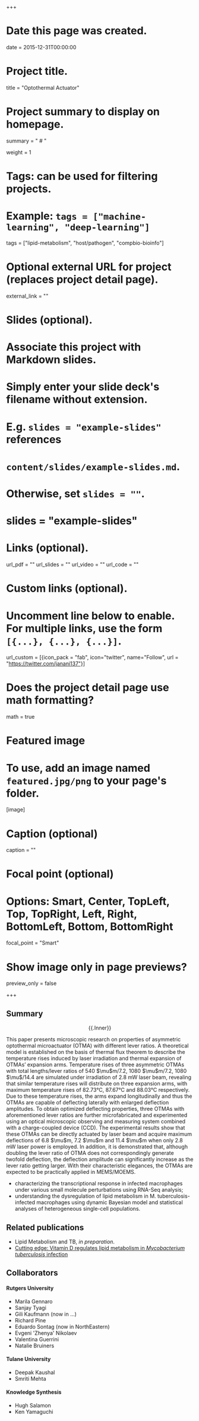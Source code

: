 +++
# Date this page was created.
date = 2015-12-31T00:00:00

# Project title.
title = "Optothermal Actuator"
# Project summary to display on homepage.
summary = " # "

 weight = 1

# Tags: can be used for filtering projects.
# Example: `tags = ["machine-learning", "deep-learning"]`
tags = ["lipid-metabolism", "host/pathogen", "compbio-bioinfo"]


# Optional external URL for project (replaces project detail page).
external_link = ""

# Slides (optional).
#   Associate this project with Markdown slides.
#   Simply enter your slide deck's filename without extension.
#   E.g. `slides = "example-slides"` references 
#   `content/slides/example-slides.md`.
#   Otherwise, set `slides = ""`.
# slides = "example-slides"

# Links (optional).
url_pdf = ""
url_slides = ""
url_video = ""
url_code = ""

# Custom links (optional).
#   Uncomment line below to enable. For multiple links, use the form `[{...}, {...}, {...}]`.
url_custom = [{icon_pack = "fab", icon="twitter", name="Follow", url = "https://twitter.com/janani137"}]

# Does the project detail page use math formatting?
math = true

# Featured image
# To use, add an image named `featured.jpg/png` to your page's folder. 
[image]
  # Caption (optional)
  caption = ""

  # Focal point (optional)
  # Options: Smart, Center, TopLeft, Top, TopRight, Left, Right, BottomLeft, Bottom, BottomRight
  focal_point = "Smart"
  
  # Show image only in page previews?
  preview_only = false

+++
## Summary
<p style="text-align: center;">{{.Inner}}</p>
This paper presents microscopic research on properties of asymmetric optothermal microactuator (OTMA) with different lever ratios. A theoretical model is established on the basis of thermal flux theorem to describe the temperature rises induced by laser irradiation and thermal expansion of OTMAs’ expansion arms. Temperature rises of three asymmetric OTMAs with total lengths/lever ratios of 540 $\mu$m/7.2, 1080 $\mu$m/7.2, 1080 $\mu$/14.4 are simulated under irradiation of 2.8 mW laser beam, revealing that similar temperature rises will distribute on three expansion arms, with maximum temperature rises of 82.73°C, 87.67°C and 88.03°C respectively. Due to these temperature rises, the arms expand longitudinally and thus the OTMAs are capable of deflecting laterally with enlarged deflection amplitudes. To obtain optimized deflecting properties, three OTMAs with aforementioned lever ratios are further microfabricated and experimented using an optical microscopic observing and measuring system combined with a charge-coupled device (CCD). The experimental results show that these OTMAs can be directly actuated by laser beam and acquire maximum deflections of 6.8 $\mu$m, 7.2 $\mu$m and 11.4 $\mu$m when only 2.8 mW laser power is employed. In addition, it is demonstrated that, although doubling the lever ratio of OTMA does not correspondingly generate twofold deflection, the deflection amplitude can significantly increase as the lever ratio getting larger. With their characteristic elegances, the OTMAs are expected to be practically applied in MEMS/MOEMS.

* characterizing the transcriptional response in infected macrophages under various small molecule perturbations using RNA-Seq analysis;
* understanding the dysregulation of lipid metabolism in M. tuberculosis-infected macrophages using dynamic Bayesian model and statistical analyses of heterogeneous single-cell populations.

## Related publications
* Lipid Metabolism and TB, *in preparation*.
* [Cutting edge: Vitamin D regulates lipid metabolism in *Mycobacterium tuberculosis* infection](/publication/2014/jimm)

## Collaborators
#### Rutgers University
* Marila Gennaro
* Sanjay Tyagi
* Gili Kaufmann (now in ...)
* Richard Pine
* Eduardo Sontag (now in NorthEastern)
* Evgeni 'Zhenya' Nikolaev
* Valentina Guerrini
* Natalie Bruiners

#### Tulane University
* Deepak Kaushal
* Smriti Mehta

#### Knowledge Synthesis
* Hugh Salamon
* Ken Yamaguchi
